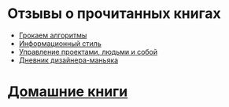 # Отзывы о прочитанных книгах

* [Грокаем алгоритмы](/books/grokking-algorithms.html)
* [Информационный стиль](/books/information-style.md)
* [Управление проектами, людьми и собой](/books/project-managment.md)
* [Дневник дизайнера-маньяка](/books/designer-maniac.md)

# [Домашние книги](/books/home-books.md)
